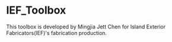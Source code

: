 # IEF_Toolbox

This toolbox is developed by Mingjia Jett Chen for Island Exterior Fabricators(IEF)'s fabrication production.
